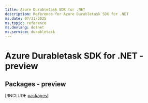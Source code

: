 ```yaml
---
title: Azure Durabletask SDK for .NET
description: Reference for Azure Durabletask SDK for .NET
ms.date: 07/31/2025
ms.topic: reference
ms.devlang: dotnet
ms.service: durabletask
---
```

# Azure Durabletask SDK for .NET - preview
## Packages - preview
[!INCLUDE [packages](durabletask-index.md)]